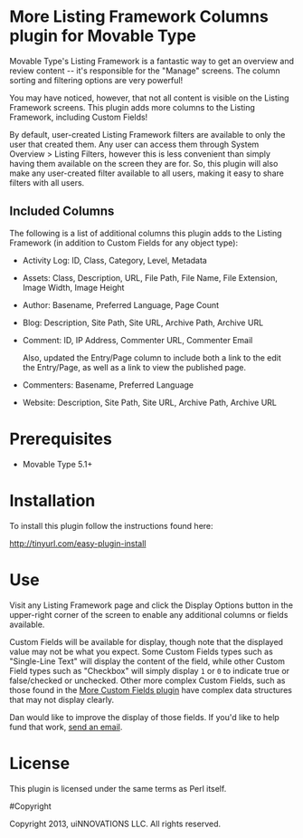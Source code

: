 # More Listing Framework Columns plugin for Movable Type

Movable Type's Listing Framework is a fantastic way to get an overview and
review content -- it's responsible for the "Manage" screens. The column sorting
and filtering options are very powerful!

You may have noticed, however, that not all content is visible on the Listing
Framework screens. This plugin adds more columns to the Listing Framework,
including Custom Fields!

By default, user-created Listing Framework filters are available to only the
user that created them. Any user can access them through System Overview >
Listing Filters, however this is less convenient than simply having them
available on the screen they are for. So, this plugin will also make any
user-created filter available to all users, making it easy to share filters
with all users.

## Included Columns

The following is a list of additional columns this plugin adds to the Listing
Framework (in addition to Custom Fields for any object type):

* Activity Log: ID, Class, Category, Level, Metadata

* Assets: Class, Description, URL, File Path, File Name, File Extension, Image
  Width, Image Height

* Author: Basename, Preferred Language, Page Count

* Blog: Description, Site Path, Site URL, Archive Path, Archive URL

* Comment: ID, IP Address, Commenter URL, Commenter Email

  Also, updated the Entry/Page column to include both a link to the edit the
  Entry/Page, as well as a link to view the published page.

* Commenters: Basename, Preferred Language

* Website: Description, Site Path, Site URL, Archive Path, Archive URL

# Prerequisites

* Movable Type 5.1+

# Installation

To install this plugin follow the instructions found here:

http://tinyurl.com/easy-plugin-install

# Use

Visit any Listing Framework page and click the Display Options button in the
upper-right corner of the screen to enable any additional columns or fields
available.

Custom Fields will be available for display, though note that the displayed
value may not be what you expect. Some Custom Fields types such as "Single-Line
Text" will display the content of the field, while other Custom Field types
such as "Checkbox" will simply display `1` or `0` to indicate true or
false/checked or unchecked. Other more complex Custom Fields, such as those
found in the
[More Custom Fields plugin](http://eatdrinksleepmovabletype.com/plugins/more_custom_fields/)
have complex data structures that may not display clearly.

Dan would like to improve the display of those fields. If you'd like to help
fund that work, [send an email](mailto:contact@uinnovations.com).

# License

This plugin is licensed under the same terms as Perl itself.

#Copyright

Copyright 2013, uiNNOVATIONS LLC. All rights reserved.
